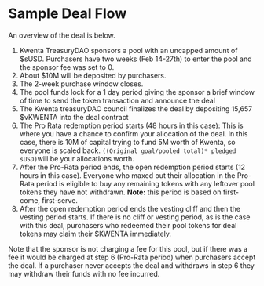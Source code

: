 # Sample Deal Flow

An overview of the deal is below.

1. Kwenta TreasuryDAO sponsors a pool with an uncapped amount of $sUSD. Purchasers have two weeks (Feb 14-27th) to enter the pool and the sponsor fee was set to 0.
2. About $10M will be deposited by purchasers.
3. The 2-week purchase window closes.
4. The pool funds lock for a 1 day period giving the sponsor a brief window of time to send the token transaction and announce the deal
5. The Kwenta treasuryDAO council finalizes the deal by depositing 15,657 $vKWENTA into the deal contract
6. The Pro Rata redemption period starts (48 hours in this case): This is where you have a chance to confirm your allocation of the deal. In this case, there is 10M of capital trying to fund 5M worth of Kwenta, so everyone is scaled back. `((Original goal/pooled total)* pledged sUSD)`will be your allocations worth.
7. After the Pro-Rata period ends, the open redemption period starts (12 hours in this case). Everyone who maxed out their allocation in the Pro-Rata period is eligible to buy any remaining tokens with any leftover pool tokens they have not withdrawn. **Note:** this period is based on first-come, first-serve.
8. After the open redemption period ends the vesting cliff and then the vesting period starts. If there is no cliff or vesting period, as is the case with this deal, purchasers who redeemed their pool tokens for deal tokens may claim their $KWENTA immediately.

Note that the sponsor is not charging a fee for this pool, but if there was a fee it would be charged at step 6 (Pro-Rata period) when purchasers accept the deal. If a purchaser never accepts the deal and withdraws in step 6 they may withdraw their funds with no fee incurred.
